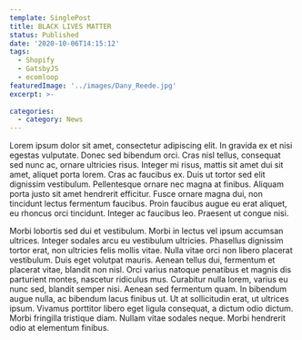 ```yaml
---
template: SinglePost
title: BLACK LIVES MATTER
status: Published
date: '2020-10-06T14:15:12'
tags:
  - Shopify
  - GatsbyJS
  - ecomloop
featuredImage: '../images/Dany_Reede.jpg'
excerpt: >-
  
categories:
  - category: News
---
```

Lorem ipsum dolor sit amet, consectetur adipiscing elit. In gravida ex et nisi egestas vulputate. Donec sed bibendum orci. Cras nisl tellus, consequat sed nunc ac, ornare ultricies risus. Integer mi risus, mattis sit amet dui sit amet, aliquet porta lorem. Cras ac faucibus ex. Duis ut tortor sed elit dignissim vestibulum. Pellentesque ornare nec magna at finibus. Aliquam porta justo sit amet hendrerit efficitur. Fusce ornare magna dui, non tincidunt lectus fermentum faucibus. Proin faucibus augue eu erat aliquet, eu rhoncus orci tincidunt. Integer ac faucibus leo. Praesent ut congue nisi.

Morbi lobortis sed dui et vestibulum. Morbi in lectus vel ipsum accumsan ultrices. Integer sodales arcu eu vestibulum ultricies. Phasellus dignissim tortor erat, non ultricies felis mollis vitae. Nulla vitae orci non libero placerat vestibulum. Duis eget volutpat mauris. Aenean tellus dui, fermentum et placerat vitae, blandit non nisl. Orci varius natoque penatibus et magnis dis parturient montes, nascetur ridiculus mus. Curabitur nulla lorem, varius eu nunc sed, blandit semper nisi. Aenean sed fermentum quam. In bibendum augue nulla, ac bibendum lacus finibus ut. Ut at sollicitudin erat, ut ultrices ipsum. Vivamus porttitor libero eget ligula consequat, a dictum odio dictum. Morbi fringilla tristique diam. Nullam vitae sodales neque. Morbi hendrerit odio at elementum finibus. 